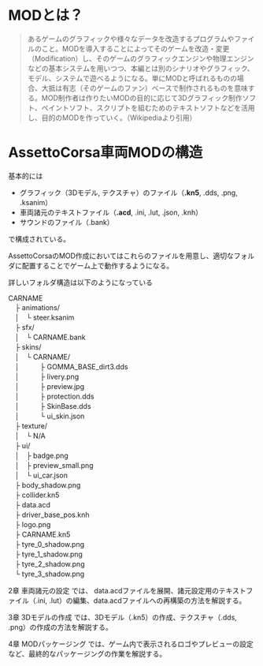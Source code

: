 # MODとは？
>あるゲームのグラフィックや様々なデータを改造するプログラムやファイルのこと。MODを導入することによってそのゲームを改造・変更（Modification）し、そのゲームのグラフィックエンジンや物理エンジンなどの基本システムを用いつつ、本編とは別のシナリオやグラフィック、モデル、システムで遊べるようになる。単にMODと呼ばれるものの場合、大抵は有志（そのゲームのファン）ベースで制作されるものを意味する。MOD制作者は作りたいMODの目的に応じて3Dグラフィック制作ソフト、ペイントソフト、スクリプトを組むためのテキストソフトなどを活用し、目的のMODを作っていく。（Wikipediaより引用）

# AssettoCorsa車両MODの構造
基本的には  
- グラフィック（3Dモデル, テクスチャ）のファイル（**.kn5**, .dds, .png, .ksanim）  
- 車両諸元のテキストファイル（**.acd**, .ini, .lut, .json, .knh）  
- サウンドのファイル（.bank）   

で構成されている。  

AssettoCorsaのMOD作成においてはこれらのファイルを用意し、適切なフォルダに配置することでゲーム上で動作するようになる。

詳しいフォルダ構造は以下のようになっている

CARNAME   
　├ animations/  
　│　└ steer.ksanim  
　├ sfx/  
　│　└ CARNAME.bank  
　├ skins/  
　│　└ CARNAME/  
　│　　　├ GOMMA_BASE_dirt3.dds  
　│　　　├ livery.png  
　│　　　├ preview.jpg  
　│　　　├ protection.dds  
　│　　　├ SkinBase.dds   
　│　　　└ ui_skin.json  
　├ texture/  
　│　└ N/A   
　├ ui/  
　│　├ badge.png  
　│　├ preview_small.png  
　│　└ ui_car.json  
　├ body_shadow.png  
　├ collider.kn5  
　├ data.acd  
　├ driver_base_pos.knh    
　├ logo.png  
　├ CARNAME.kn5  
　├ tyre_0_shadow.png  
　├ tyre_1_shadow.png  
　├ tyre_2_shadow.png  
　└ tyre_3_shadow.png  
 
2章 車両諸元の設定 では、 data.acdファイルを展開、諸元設定用のテキストファイル（.ini, .lut）の編集、data.acdファイルへの再構築の方法を解説する。  

3章 3Dモデルの作成 では、3Dモデル（.kn5）の作成、テクスチャ（.dds, .png）の作成の方法を解説する。  

4章 MODパッケージング では、ゲーム内で表示されるロゴやプレビューの設定など、最終的なパッケージングの作業を解説する。
